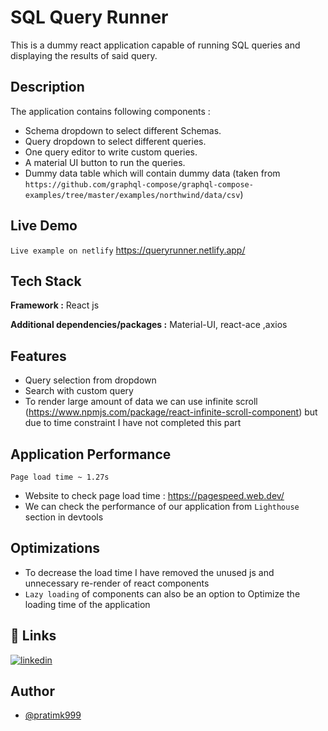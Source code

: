 # SQL Query Runner

This is a dummy react application capable of running SQL queries and displaying the results of said query.

## Description

The application contains following components :

- Schema dropdown to select different Schemas.
- Query dropdown to select different queries.
- One query editor to write custom queries.
- A material UI button to run the queries.
- Dummy data table which will contain dummy data (taken from `https://github.com/graphql-compose/graphql-compose-examples/tree/master/examples/northwind/data/csv`)

## Live Demo

`Live example on netlify` https://queryrunner.netlify.app/

## Tech Stack

**Framework :** React js

**Additional dependencies/packages :** Material-UI, react-ace ,axios

## Features

- Query selection from dropdown
- Search with custom query
- To render large amount of data we can use infinite scroll (https://www.npmjs.com/package/react-infinite-scroll-component) but due to time constraint I have not completed this part

## Application Performance

    Page load time ~ 1.27s

- Website to check page load time : https://pagespeed.web.dev/
- We can check the performance of our application from `Lighthouse` section in devtools

## Optimizations

- To decrease the load time I have removed the unused js and unnecessary re-render of react components
- `Lazy loading` of components can also be an option to Optimize the loading time of the application

## 🔗 Links

[![linkedin](https://img.shields.io/badge/linkedin-0A66C2?style=for-the-badge&logo=linkedin&logoColor=white)](https://www.linkedin.com/in/pratim-kundu-946a851a4/)

## Author

- [@pratimk999](https://github.com/pratimk999)

